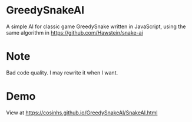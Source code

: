 # GreedySnakeAI
A simple AI for classic game GreedySnake written in JavaScript, using the same algorithm in https://github.com/Hawstein/snake-ai  
# Note
Bad code quality. I may rewrite it when I want.
# Demo  
View at https://cosinhs.github.io/GreedySnakeAI/SnakeAI.html
